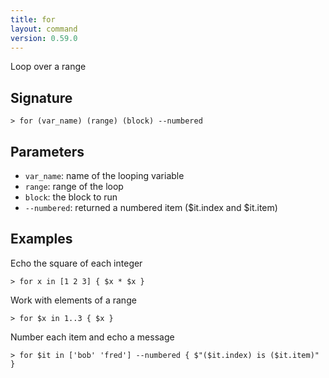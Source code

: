 ```yaml
---
title: for
layout: command
version: 0.59.0
---
```


Loop over a range

## Signature

```> for (var_name) (range) (block) --numbered```

## Parameters

 -  `var_name`: name of the looping variable
 -  `range`: range of the loop
 -  `block`: the block to run
 -  `--numbered`: returned a numbered item ($it.index and $it.item)

## Examples

Echo the square of each integer
```shell
> for x in [1 2 3] { $x * $x }
```

Work with elements of a range
```shell
> for $x in 1..3 { $x }
```

Number each item and echo a message
```shell
> for $it in ['bob' 'fred'] --numbered { $"($it.index) is ($it.item)" }
```
